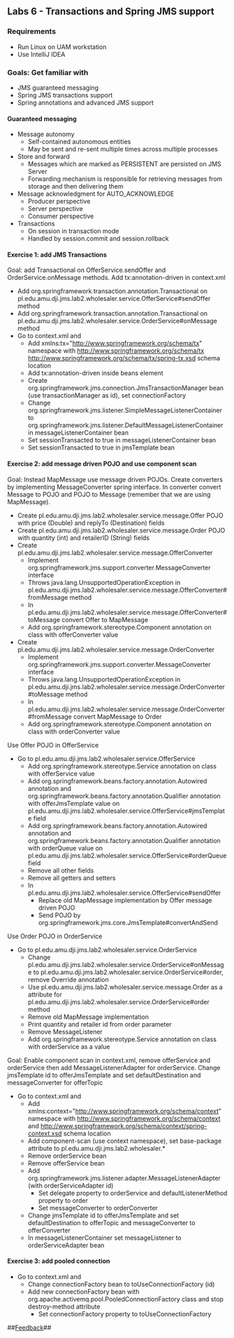 ## Labs 6 - Transactions and Spring JMS support ##

### Requirements ###
- Run Linux on UAM workstation
- Use IntelliJ IDEA

### Goals: Get familiar with ###
- JMS guaranteed messaging
- Spring JMS transactions support
- Spring annotations and advanced JMS support

#### Guaranteed messaging ####
- Message autonomy
	- Self-contained autonomous entities
	- May be sent and re-sent multiple times across multiple processes
- Store and forward
	- Messages which are marked as PERSISTENT are persisted on JMS Server
	- Forwarding mechanism is responsible for retrieving messages from storage and then delivering them
- Message acknowledgment for AUTO_ACKNOWLEDGE
	- Producer perspective
	- Server perspective 
	- Consumer perspective
- Transactions
	- On session in transaction mode 
	- Handled by session.commit and session.rollback 

#### Exercise 1: add JMS Transactions ####
Goal: add Transactional on OfferService.sendOffer and OrderService.onMessage methods. Add tx:annotation-driven in context.xml
- Add org.springframework.transaction.annotation.Transactional on pl.edu.amu.dji.jms.lab2.wholesaler.service.OfferService#sendOffer method
- Add org.springframework.transaction.annotation.Transactional on pl.edu.amu.dji.jms.lab2.wholesaler.service.OrderService#onMessage method
- Go to context.xml and 
	- Add xmlns:tx="http://www.springframework.org/schema/tx" namespace with http://www.springframework.org/schema/tx http://www.springframework.org/schema/tx/spring-tx.xsd schema location
	- Add tx:annotation-driven inside beans element
	- Create org.springframework.jms.connection.JmsTransactionManager bean (use transactionManager as id), set connectionFactory
	- Change org.springframework.jms.listener.SimpleMessageListenerContainer to org.springframework.jms.listener.DefaultMessageListenerContainer  in messageListenerContainer bean
	- Set sessionTransacted to true in messageListenerContainer bean
	- Set sessionTransacted to true in jmsTemplate bean

#### Exercise 2: add message driven POJO and use component scan ####
Goal: Instead MapMessage use message driven POJOs. Create converters by implementing MessageConverter spring interface. In converter convert Message to POJO and POJO to Message (remember that we are using MapMessage).

- Create pl.edu.amu.dji.jms.lab2.wholesaler.service.message.Offer POJO with price (Double) and replyTo (Destination) fields
- Create pl.edu.amu.dji.jms.lab2.wholesaler.service.message.Order POJO with quantity (int) and retailerID (String) fields
- Create pl.edu.amu.dji.jms.lab2.wholesaler.service.message.OfferConverter
	- Implement org.springframework.jms.support.converter.MessageConverter interface 
	- Throws java.lang.UnsupportedOperationException in pl.edu.amu.dji.jms.lab2.wholesaler.service.message.OfferConverter#fromMessage method
	- In pl.edu.amu.dji.jms.lab2.wholesaler.service.message.OfferConverter#toMessage convert Offer to MapMessage
	- Add org.springframework.stereotype.Component annotation on class with offerConverter value
- Create pl.edu.amu.dji.jms.lab2.wholesaler.service.message.OrderConverter
	- Implement org.springframework.jms.support.converter.MessageConverter interface 
	- Throws java.lang.UnsupportedOperationException in pl.edu.amu.dji.jms.lab2.wholesaler.service.message.OrderConverter#toMessage method
	- In pl.edu.amu.dji.jms.lab2.wholesaler.service.message.OrderConverter#fromMessage convert MapMessage to Order
	- Add org.springframework.stereotype.Component annotation on class with orderConverter value


Use Offer POJO in OfferService
- Go to pl.edu.amu.dji.jms.lab2.wholesaler.service.OfferService
	- Add org.springframework.stereotype.Service annotation on class with offerService value
	- Add org.springframework.beans.factory.annotation.Autowired annotation and org.springframework.beans.factory.annotation.Qualifier annotation with offerJmsTemplate value on pl.edu.amu.dji.jms.lab2.wholesaler.service.OfferService#jmsTemplate field
	- Add org.springframework.beans.factory.annotation.Autowired annotation and org.springframework.beans.factory.annotation.Qualifier annotation with orderQueue value on pl.edu.amu.dji.jms.lab2.wholesaler.service.OfferService#orderQueue field
	- Remove all other fields
	- Remove all getters and setters
	- In pl.edu.amu.dji.jms.lab2.wholesaler.service.OfferService#sendOffer 
		- Replace old MapMessage implementation by Offer message driven POJO
		- Send POJO by org.springframework.jms.core.JmsTemplate#convertAndSend

Use Order POJO in OrderService
- Go to pl.edu.amu.dji.jms.lab2.wholesaler.service.OrderService 
	- Change pl.edu.amu.dji.jms.lab2.wholesaler.service.OrderService#onMessage to pl.edu.amu.dji.jms.lab2.wholesaler.service.OrderService#order, remove Override annotation
	- Use pl.edu.amu.dji.jms.lab2.wholesaler.service.message.Order as a attribute for pl.edu.amu.dji.jms.lab2.wholesaler.service.OrderService#order method
	- Remove old MapMessage implementation 
	- Print quantity and retailer id from order parameter
	- Remove MessageListener
	- Add org.springframework.stereotype.Service annotation on class with orderService as a value

Goal: Enable component scan in context.xml, remove offerService and orderService then add MessageListenerAdapter for orderService. Change jmsTemplate id to offerJmsTemplate and set defaultDestination and messageConverter for offerTopic
- Go to context.xml and 
	- Add xmlns:context="http://www.springframework.org/schema/context" namespace with http://www.springframework.org/schema/context and http://www.springframework.org/schema/context/spring-context.xsd schema location
	- Add component-scan (use context namespace), set base-package attribute to pl.edu.amu.dji.jms.lab2.wholesaler.*
	- Remove orderService bean
	- Remove offerService bean
	- Add org.springframework.jms.listener.adapter.MessageListenerAdapter (with orderServiceAdapter id)
		- Set delegate property to orderService and defaultListenerMethod property to order
		- Set messageConverter to  orderConverter
	- Change jmsTemplate id to offerJmsTemplate and set defaultDestination to offerTopic and messageConverter to offerConverter
	- In messageListenerContainer set messageListener to orderServiceAdapter bean

#### Exercise 3: add pooled connection ####
- Go to context.xml and 
	- Change connectionFactory bean to toUseConnectionFactory (id)
	- Add new connectionFactory bean with org.apache.activemq.pool.PooledConnectionFactory class and stop destroy-method attribute
		- Set connectionFactory property to toUseConnectionFactory

##[Feedback](http://goo.gl/forms/2dIvZGJMCM)##